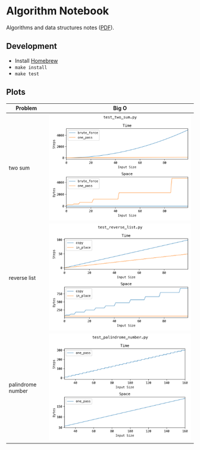 # Algorithm Notebook

Algorithms and data structures notes ([PDF](book/output/book.pdf)).

## Development

- Install [Homebrew](https://brew.sh)
- `make install`
- `make test`

## Plots

| Problem           | Big O                                        |
| ----------------- | -------------------------------------------- |
| two sum           | ![](src/problems/test_two_sum.png)           |
| reverse list      | ![](src/problems/test_reverse_list.png)      |
| palindrome number | ![](src/problems/test_palindrome_number.png) |
